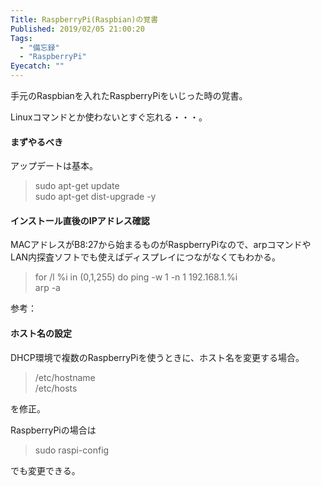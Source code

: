 ```yaml
---
Title: RaspberryPi(Raspbian)の覚書
Published: 2019/02/05 21:00:20
Tags:
  - "備忘録"
  - "RaspberryPi"
Eyecatch: ""
---
```

手元のRaspbianを入れたRaspberryPiをいじった時の覚書。  

Linuxコマンドとか使わないとすぐ忘れる・・・。  



#### まずやるべき  
アップデートは基本。  

> sudo apt-get update  
> sudo apt-get dist-upgrade -y

#### インストール直後のIPアドレス確認  
MACアドレスがB8:27から始まるものがRaspberryPiなので、arpコマンドやLAN内探査ソフトでも使えばディスプレイにつながなくてもわかる。  

> for /l %i in (0,1,255) do ping -w 1 -n 1 192.168.1.%i  
> arp -a  

参考：  
<?# EmbedLink "https://qiita.com/xshell/items/af4e2ef8d804cd29e38e" /?>


#### ホスト名の設定  

DHCP環境で複数のRaspberryPiを使うときに、ホスト名を変更する場合。  

>  /etc/hostname  
>  /etc/hosts  

を修正。  

<?# EmbedLink "https://www.1ft-seabass.jp/memo/2015/04/21/raspberry-pi-hostname-memo/" /?>

RaspberryPiの場合は
> sudo raspi-config  

でも変更できる。  
<?# EmbedLink "https://azriton.github.io/2016/11/22/Raspbian-Jessie-Liteの初期設定/" /?>




